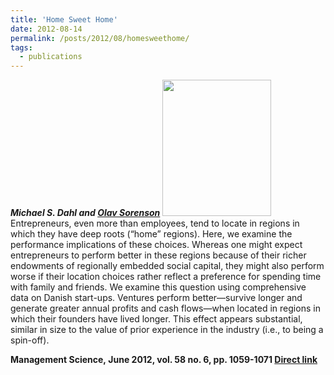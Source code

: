 ```yaml
---
title: 'Home Sweet Home'
date: 2012-08-14
permalink: /posts/2012/08/homesweethome/
tags:
  - publications
---
```


_**Michael S. Dahl and [Olav Sorenson](http://www.olavsorenson.net)**_
[<img class="alignright" title="Management Science" src="http://www.informs.org/var/ezflow_site/storage/images/iol-home/pubs/mansci/189407-5-eng-US/ManSci_medium.jpg" alt="" width="174" height="218" />](http://www.informs.org/Pubs/ManSci)
Entrepreneurs, even more than employees, tend to locate in regions in which they have deep roots (“home” regions). Here, we examine the performance implications of these choices. Whereas one might expect entrepreneurs to perform better in these regions because of their richer endowments of regionally embedded social capital, they might also perform worse if their location choices rather reflect a preference for spending time with family and friends. We examine this question using comprehensive data on Danish start-ups. Ventures perform better—survive longer and generate greater annual profits and cash flows—when located in regions in which their founders have lived longer. This effect appears substantial, similar in size to the value of prior experience in the industry (i.e., to being a spin-off).

**Management Science, June 2012, vol. 58 no. 6, pp. 1059-1071 [Direct link](http://mansci.journal.informs.org/content/58/6/1059.abstract)**
